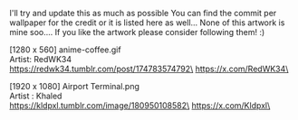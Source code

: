I'll try and update this as much as possible 
You can find the commit per wallpaper for the credit or it is listed here as well...
None of this artwork is mine soo.... 
If you like the artwork please consider following them! :)


[1280 x 560] anime-coffee.gif\
Artist: RedWK34\
https://redwk34.tumblr.com/post/174783574792\
https://x.com/RedWK34\

[1920 x 1080] Airport Terminal.png\
Artist : Khaled\
https://kldpxl.tumblr.com/image/180950108582\
https://x.com/Kldpxl\
